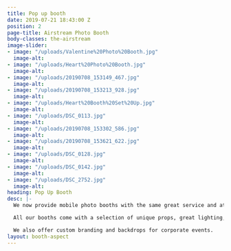 ```yaml
---
title: Pop up booth
date: 2019-07-21 18:43:00 Z
position: 2
page-title: Airstream Photo Booth
body-classes: the-airstream
image-slider:
- image: "/uploads/Valentine%20Photo%20Booth.jpg"
  image-alt: 
- image: "/uploads/Heart%20Photo%20Booth.jpg"
  image-alt: 
- image: "/uploads/20190708_153149_467.jpg"
  image-alt: 
- image: "/uploads/20190708_153213_928.jpg"
  image-alt: 
- image: "/uploads/Heart%20Booth%20Set%20Up.jpg"
  image-alt: 
- image: "/uploads/DSC_0113.jpg"
  image-alt: 
- image: "/uploads/20190708_153302_586.jpg"
  image-alt: 
- image: "/uploads/20190708_153621_622.jpg"
  image-alt: 
- image: "/uploads/DSC_0128.jpg"
  image-alt: 
- image: "/uploads/DSC_0142.jpg"
  image-alt: 
- image: "/uploads/DSC_2752.jpg"
  image-alt: 
heading: Pop Up Booth
desc: |-
  We now provide mobile photo booths with the same great service and attention to detail as the airstream in a smaller package, perfect for smaller venues. Choose either our copper frame with elegant silk flowers or the love booth, a Las Vegas inspired lit up heart.

  All our booths come with a selection of unique props, great lighting, high speed printing and a host to guide your guests.

  We also offer custom branding and backdrops for corporate events.
layout: booth-aspect
---
```


